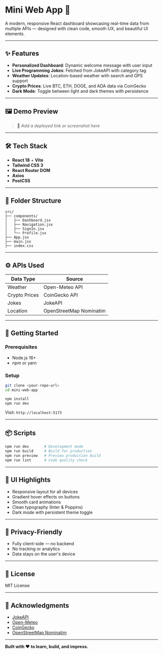 # Mini Web App 🚀

A modern, responsive React dashboard showcasing real-time data from multiple APIs — designed with clean code, smooth UX, and beautiful UI elements.

---

## ✨ Features

- **Personalized Dashboard**: Dynamic welcome message with user input  
- **Live Programming Jokes**: Fetched from JokeAPI with category tag  
- **Weather Updates**: Location-based weather with search and GPS support  
- **Crypto Prices**: Live BTC, ETH, DOGE, and ADA data via CoinGecko  
- **Dark Mode**: Toggle between light and dark themes with persistence  

---

## 🖼️ Demo Preview

> 🧠 *Add a deployed link or screenshot here*

---

## 🛠️ Tech Stack

- **React 18** + **Vite**  
- **Tailwind CSS 3**  
- **React Router DOM**  
- **Axios**  
- **PostCSS**

---

## 📁 Folder Structure

```
src/
├── components/
│   ├── Dashboard.jsx
│   ├── Navigation.jsx
│   ├── SignIn.jsx
│   └── Profile.jsx
├── App.jsx
├── main.jsx
├── index.css
```

---

## ⚙️ APIs Used

| Data Type     | Source                  |
|---------------|--------------------------|
| Weather       | Open-Meteo API           |
| Crypto Prices | CoinGecko API            |
| Jokes         | JokeAPI                  |
| Location      | OpenStreetMap Nominatim  |

---

## 🚀 Getting Started

### Prerequisites
- Node.js 16+
- npm or yarn

### Setup

```bash
git clone <your-repo-url>
cd mini-web-app

npm install
npm run dev
```

Visit: `http://localhost:5173`

---

## 📦 Scripts

```bash
npm run dev       # Development mode
npm run build     # Build for production
npm run preview   # Preview production build
npm run lint      # Code quality check
```

---

## 🎨 UI Highlights

- Responsive layout for all devices  
- Gradient hover effects on buttons  
- Smooth card animations  
- Clean typography (Inter & Poppins)  
- Dark mode with persistent theme toggle  

---

## 🔐 Privacy-Friendly

- Fully client-side — no backend  
- No tracking or analytics  
- Data stays on the user's device  

---

## 📄 License

MIT License

---

## 🙌 Acknowledgments

- [JokeAPI](https://jokeapi.dev/)  
- [Open-Meteo](https://open-meteo.com/)  
- [CoinGecko](https://www.coingecko.com/)  
- [OpenStreetMap Nominatim](https://nominatim.openstreetmap.org/)

---

**Built with ❤️ to learn, build, and impress.**
